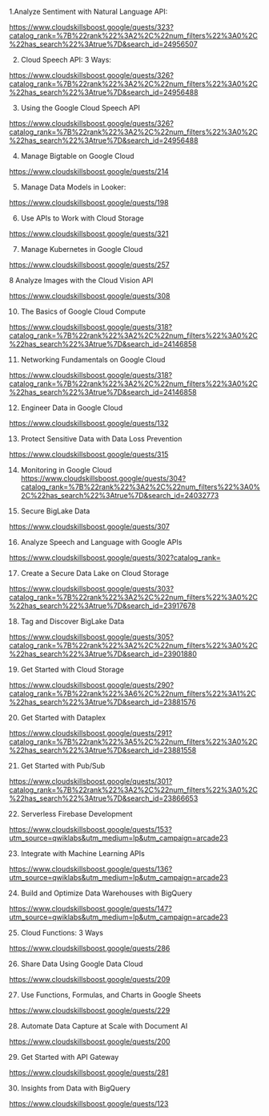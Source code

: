 1.Analyze Sentiment with Natural Language API:

https://www.cloudskillsboost.google/quests/323?catalog_rank=%7B%22rank%22%3A2%2C%22num_filters%22%3A0%2C%22has_search%22%3Atrue%7D&search_id=24956507

2. Cloud Speech API: 3 Ways:

https://www.cloudskillsboost.google/quests/326?catalog_rank=%7B%22rank%22%3A2%2C%22num_filters%22%3A0%2C%22has_search%22%3Atrue%7D&search_id=24956488

3. Using the Google Cloud Speech API

https://www.cloudskillsboost.google/quests/326?catalog_rank=%7B%22rank%22%3A2%2C%22num_filters%22%3A0%2C%22has_search%22%3Atrue%7D&search_id=24956488

4. Manage Bigtable on Google Cloud

https://www.cloudskillsboost.google/quests/214

5. Manage Data Models in Looker:

https://www.cloudskillsboost.google/quests/198

6. Use APIs to Work with Cloud Storage

https://www.cloudskillsboost.google/quests/321

7. Manage Kubernetes in Google Cloud

https://www.cloudskillsboost.google/quests/257



8 Analyze Images with the Cloud Vision API

https://www.cloudskillsboost.google/quests/308

10. The Basics of Google Cloud Compute

https://www.cloudskillsboost.google/quests/318?catalog_rank=%7B%22rank%22%3A2%2C%22num_filters%22%3A0%2C%22has_search%22%3Atrue%7D&search_id=24146858

11. Networking Fundamentals on Google Cloud

https://www.cloudskillsboost.google/quests/318?catalog_rank=%7B%22rank%22%3A2%2C%22num_filters%22%3A0%2C%22has_search%22%3Atrue%7D&search_id=24146858

12. Engineer Data in Google Cloud

https://www.cloudskillsboost.google/quests/132

13. Protect Sensitive Data with Data Loss Prevention

https://www.cloudskillsboost.google/quests/315

14. Monitoring in Google Cloud
https://www.cloudskillsboost.google/quests/304?catalog_rank=%7B%22rank%22%3A2%2C%22num_filters%22%3A0%2C%22has_search%22%3Atrue%7D&search_id=24032773

15. Secure BigLake Data

https://www.cloudskillsboost.google/quests/307

16. Analyze Speech and Language with Google APIs

https://www.cloudskillsboost.google/quests/302?catalog_rank=

17. Create a Secure Data Lake on Cloud Storage

https://www.cloudskillsboost.google/quests/303?catalog_rank=%7B%22rank%22%3A2%2C%22num_filters%22%3A0%2C%22has_search%22%3Atrue%7D&search_id=23917678

18. Tag and Discover BigLake Data

https://www.cloudskillsboost.google/quests/305?catalog_rank=%7B%22rank%22%3A2%2C%22num_filters%22%3A0%2C%22has_search%22%3Atrue%7D&search_id=23901880

19. Get Started with Cloud Storage

https://www.cloudskillsboost.google/quests/290?catalog_rank=%7B%22rank%22%3A6%2C%22num_filters%22%3A1%2C%22has_search%22%3Atrue%7D&search_id=23881576

20. Get Started with Dataplex

https://www.cloudskillsboost.google/quests/291?catalog_rank=%7B%22rank%22%3A5%2C%22num_filters%22%3A0%2C%22has_search%22%3Atrue%7D&search_id=23881558

21. Get Started with Pub/Sub

https://www.cloudskillsboost.google/quests/301?catalog_rank=%7B%22rank%22%3A2%2C%22num_filters%22%3A0%2C%22has_search%22%3Atrue%7D&search_id=23866653

22. Serverless Firebase Development

https://www.cloudskillsboost.google/quests/153?utm_source=qwiklabs&utm_medium=lp&utm_campaign=arcade23

23. Integrate with Machine Learning APIs

https://www.cloudskillsboost.google/quests/136?utm_source=qwiklabs&utm_medium=lp&utm_campaign=arcade23

24. Build and Optimize Data Warehouses with BigQuery

https://www.cloudskillsboost.google/quests/147?utm_source=qwiklabs&utm_medium=lp&utm_campaign=arcade23

25. Cloud Functions: 3 Ways

https://www.cloudskillsboost.google/quests/286

26. Share Data Using Google Data Cloud

https://www.cloudskillsboost.google/quests/209

27. Use Functions, Formulas, and Charts in Google Sheets

https://www.cloudskillsboost.google/quests/229

28. Automate Data Capture at Scale with Document AI

https://www.cloudskillsboost.google/quests/200

29. Get Started with API Gateway

https://www.cloudskillsboost.google/quests/281

30. Insights from Data with BigQuery
    
https://www.cloudskillsboost.google/quests/123

